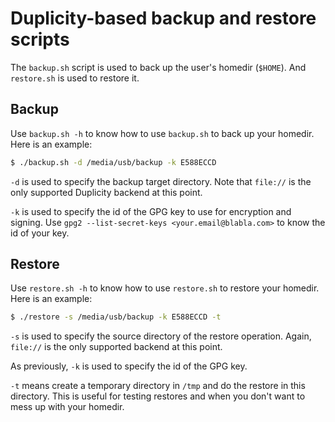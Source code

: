 # Duplicity-based backup and restore scripts

The `backup.sh` script is used to back up the user's homedir (`$HOME`). And
`restore.sh` is used to restore it.

## Backup

Use `backup.sh -h` to know how to use `backup.sh` to back up your homedir.
Here is an example:

```bash
$ ./backup.sh -d /media/usb/backup -k E588ECCD
```

`-d` is used to specify the backup target directory. Note that `file://` is the
only supported Duplicity backend at this point.

`-k` is used to specify the id of the GPG key to use for encryption and
signing.  Use `gpg2 --list-secret-keys <your.email@blabla.com>` to know the id
of your key.

## Restore

Use `restore.sh -h` to know how to use `restore.sh` to restore your homedir.
Here is an example:

```bash
$ ./restore -s /media/usb/backup -k E588ECCD -t
```

`-s` is used to specify the source directory of the restore operation. Again,
`file://` is the only supported backend at this point.

As previously, `-k` is used to specify the id of the GPG key.

`-t` means create a temporary directory in `/tmp` and do the restore in this
directory. This is useful for testing restores and when you don't want to mess
up with your homedir.
